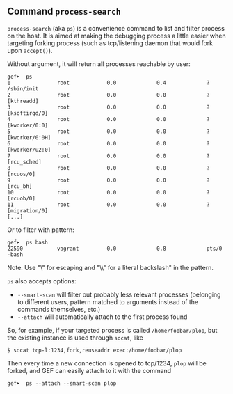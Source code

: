 ## Command `process-search`

`process-search` (aka `ps`) is a convenience command to list and filter process on the host. It is
aimed at making the debugging process a little easier when targeting forking process (such as
tcp/listening daemon that would fork upon `accept()`).

Without argument, it will return all processes reachable by user:

```
gef➤  ps
1               root            0.0             0.4             ?           /sbin/init
2               root            0.0             0.0             ?           [kthreadd]
3               root            0.0             0.0             ?           [ksoftirqd/0]
4               root            0.0             0.0             ?           [kworker/0:0]
5               root            0.0             0.0             ?           [kworker/0:0H]
6               root            0.0             0.0             ?           [kworker/u2:0]
7               root            0.0             0.0             ?           [rcu_sched]
8               root            0.0             0.0             ?           [rcuos/0]
9               root            0.0             0.0             ?           [rcu_bh]
10              root            0.0             0.0             ?           [rcuob/0]
11              root            0.0             0.0             ?           [migration/0]
[...]
```

Or to filter with pattern:

```
gef➤  ps bash
22590           vagrant         0.0             0.8             pts/0       -bash
```

Note: Use "\\" for escaping and "\\\\" for a literal backslash" in the pattern.

`ps` also accepts options:

* `--smart-scan` will filter out probably less relevant processes (belonging to different users,
  pattern matched to arguments instead of the commands themselves, etc.)
* `--attach` will automatically attach to the first process found

So, for example, if your targeted process is called `/home/foobar/plop`, but the existing instance
is used through `socat`, like

```
$ socat tcp-l:1234,fork,reuseaddr exec:/home/foobar/plop
```

Then every time a new connection is opened to tcp/1234, `plop` will be forked, and GEF can easily
attach to it with the command

```
gef➤  ps --attach --smart-scan plop
```
